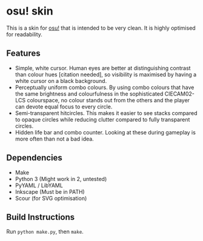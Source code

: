 # osu! skin

This is a skin for [osu!](https://osu.ppy.sh/) that is intended to be very clean.
It is highly optimised for readability.

## Features
- Simple, white cursor. Human eyes are better at distinguishing contrast than colour hues [citation needed], so visibility is maximised by having a white cursor on a black background.
- Perceptually uniform combo colours. By using combo colours that have the same brightness and colourfulness in the sophisticated CIECAM02-LCS colourspace, no colour stands out from the others and the player can devote equal focus to every circle.
- Semi-transparent hitcircles. This makes it easier to see stacks compared to opaque circles while reducing clutter compared to fully transparent circles.
- Hidden life bar and combo counter. Looking at these during gameplay is more often than not a bad idea.


## Dependencies
- Make
- Python 3 (Might work in 2, untested)
- PyYAML / LibYAML
- Inkscape (Must be in PATH)
- Scour (for SVG optimisation)

## Build Instructions
Run `python make.py`, then `make`.

